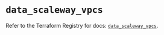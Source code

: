 # `data_scaleway_vpcs`

Refer to the Terraform Registry for docs: [`data_scaleway_vpcs`](https://registry.terraform.io/providers/scaleway/scaleway/2.57.0/docs/data-sources/vpcs).
